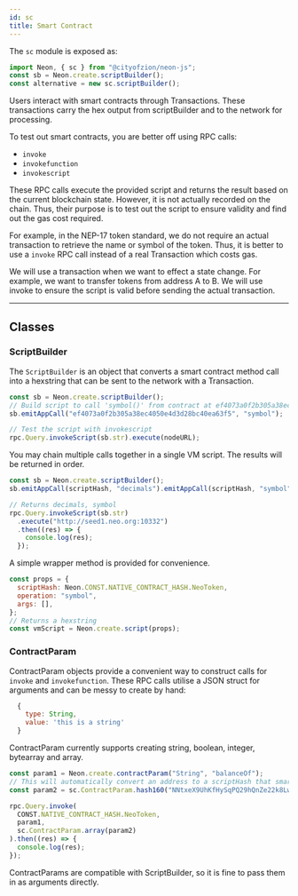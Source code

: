 ```yaml
---
id: sc
title: Smart Contract
---
```


The `sc` module is exposed as:

```js
import Neon, { sc } from "@cityofzion/neon-js";
const sb = Neon.create.scriptBuilder();
const alternative = new sc.scriptBuilder();
```

Users interact with smart contracts through Transactions. These transactions carry the hex output from scriptBuilder and
to the network for processing.

To test out smart contracts, you are better off using RPC calls:

- `invoke`
- `invokefunction`
- `invokescript`

These RPC calls execute the provided script and  returns the result based on the current blockchain state.
However, it is not actually recorded on the chain. Thus, their purpose is to test out the script to
ensure validity and find out the gas cost required.

For example, in the NEP-17 token standard, we do not require an actual transaction
to retrieve the name or symbol of the token. Thus, it is better to use a
`invoke` RPC call instead of a real Transaction which costs gas.

We will use a transaction when we want to effect a state change. For example, we
want to transfer tokens from address A to B. We will use invoke to ensure the
script is valid before sending the actual transaction.

---

## Classes

### ScriptBuilder

The `ScriptBuilder` is an object that converts a smart contract method call into
a hexstring that can be sent to the network with a Transaction.

```js
const sb = Neon.create.scriptBuilder();
// Build script to call 'symbol()' from contract at ef4073a0f2b305a38ec4050e4d3d28bc40ea63f5
sb.emitAppCall("ef4073a0f2b305a38ec4050e4d3d28bc40ea63f5", "symbol");

// Test the script with invokescript
rpc.Query.invokeScript(sb.str).execute(nodeURL);
```

You may chain multiple calls together in a single VM script. The results will be
returned in order.

```js
const sb = Neon.create.scriptBuilder();
sb.emitAppCall(scriptHash, "decimals").emitAppCall(scriptHash, "symbol");

// Returns decimals, symbol
rpc.Query.invokeScript(sb.str)
  .execute("http://seed1.neo.org:10332")
  .then((res) => {
    console.log(res);
  });
```

A simple wrapper method is provided for convenience.

```js
const props = {
  scriptHash: Neon.CONST.NATIVE_CONTRACT_HASH.NeoToken,
  operation: "symbol",
  args: [],
};
// Returns a hexstring
const vmScript = Neon.create.script(props);
```

### ContractParam

ContractParam objects provide a convenient way to construct calls for `invoke`
and `invokefunction`. These RPC calls utilise a JSON struct for arguments and
can be messy to create by hand:

```js
  {
    type: String,
    value: 'this is a string'
  }
```

ContractParam currently supports creating string, boolean, integer, bytearray
and array.

```js
const param1 = Neon.create.contractParam("String", "balanceOf");
// This will automatically convert an address to a scriptHash that smart contracts use.
const param2 = sc.ContractParam.hash160("NNtxeX9UhKfHySqPQ29hQnZe22k8LwcFk1");

rpc.Query.invoke(
  CONST.NATIVE_CONTRACT_HASH.NeoToken,
  param1,
  sc.ContractParam.array(param2)
).then((res) => {
  console.log(res);
});
```

ContractParams are compatible with ScriptBuilder, so it is fine to pass them in as arguments directly.
